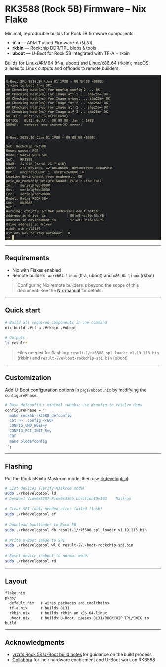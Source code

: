 # RK3588 (Rock 5B) Firmware – Nix Flake

Minimal, reproducible builds for Rock 5B firmware components:

* **tf-a** — ARM Trusted Firmware-A (BL31)
* **rkbin** — Rockchip DDR/TPL blobs & tools
* **uboot** — U-Boot for Rock 5B integrated with TF-A + rkbin

Builds for Linux/ARM64 (tf-a, uboot) and Linux/x86_64 (rkbin); macOS aliases to Linux outputs and offloads to remote builders.

![Rock 5B U-Boot](rock5b-uboot.png)

---

## Requirements

* Nix with Flakes enabled
* Remote builders: `aarch64-linux` (tf-a, uboot) and `x86_64-linux` (rkbin)

> Configuring Nix remote builders is beyond the scope of this document. See the [Nix manual](https://nixos.org/manual/nix/stable/advanced-topics/distributed-builds.html) for details.

---

## Quick start

```bash
# Build all required components in one command
nix build .#tf-a .#rkbin .#uboot

# Outputs
ls result*
```

> Files needed for flashing: `result-1/rk3588_spl_loader_v1.19.113.bin` (rkbin) and `result-2/u-boot-rockchip-spi.bin` (uboot)

---

## Customization

Add U-Boot configuration options in `pkgs/uboot.nix` by modifying the `configurePhase`:

```nix
# Base defconfig + minimal tweaks; use Kconfig to resolve deps
configurePhase = ''
  make rock5b-rk3588_defconfig
  cat >> .config <<EOF
  CONFIG_CMD_WGET=y
  CONFIG_PCI_INIT_R=y
  EOF
  make olddefconfig
'';
```

---

## Flashing

Put the Rock 5B into Maskrom mode, then use [rkdeveloptool](https://github.com/rockchip-linux/rkdeveloptool):

```bash
# List devices (verify Maskrom mode)
sudo ./rkdeveloptool ld
# DevNo=1 Vid=0x2207,Pid=0x350b,LocationID=103    Maskrom

# Clear SPI (only needed after failed flash)
sudo ./rkdeveloptool ef

# Download bootloader to Rock 5B
sudo ./rkdeveloptool db result-1/rk3588_spl_loader_v1.19.113.bin

# Write U-Boot image to SPI
sudo ./rkdeveloptool wl 0 result-2/u-boot-rockchip-spi.bin

# Reset device (reboot to normal mode)
sudo ./rkdeveloptool rd
```

---

## Layout

```
flake.nix
pkgs/
  default.nix   # wires packages and toolchains
  tf-a.nix      # builds BL31
  rkbin.nix     # builds rkbin on x86_64-linux
  uboot.nix     # builds U-Boot; passes BL31/ROCKCHIP_TPL/SWIG to build
```

---

## Acknowledgments

* [yrzr's Rock 5B U-Boot build notes](https://yrzr.github.io/notes-build-uboot-for-rock5b/#fn:6) for guidance on the build process
* [Collabora](https://www.collabora.com/) for their hardware enablement and U-Boot work on RK3588
